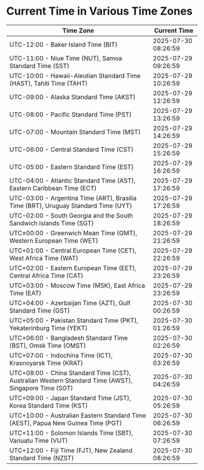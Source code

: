 # Current Time in Various Time Zones

| Time Zone | Current Time |
|-----------|--------------|
| UTC-12:00 - Baker Island Time (BIT) | 2025-07-30 08:26:59 |
| UTC-11:00 - Niue Time (NUT), Samoa Standard Time (SST) | 2025-07-29 09:26:59 |
| UTC-10:00 - Hawaii-Aleutian Standard Time (HAST), Tahiti Time (TAHT) | 2025-07-29 10:26:59 |
| UTC-09:00 - Alaska Standard Time (AKST) | 2025-07-29 12:26:59 |
| UTC-08:00 - Pacific Standard Time (PST) | 2025-07-29 13:26:59 |
| UTC-07:00 - Mountain Standard Time (MST) | 2025-07-29 14:26:59 |
| UTC-06:00 - Central Standard Time (CST) | 2025-07-29 15:26:59 |
| UTC-05:00 - Eastern Standard Time (EST) | 2025-07-29 16:26:59 |
| UTC-04:00 - Atlantic Standard Time (AST), Eastern Caribbean Time (ECT) | 2025-07-29 17:26:59 |
| UTC-03:00 - Argentina Time (ART), Brasília Time (BRT), Uruguay Standard Time (UYT) | 2025-07-29 17:26:59 |
| UTC-02:00 - South Georgia and the South Sandwich Islands Time (SGT) | 2025-07-29 18:26:59 |
| UTC±00:00 - Greenwich Mean Time (GMT), Western European Time (WET) | 2025-07-29 21:26:59 |
| UTC+01:00 - Central European Time (CET), West Africa Time (WAT) | 2025-07-29 22:26:59 |
| UTC+02:00 - Eastern European Time (EET), Central Africa Time (CAT) | 2025-07-29 23:26:59 |
| UTC+03:00 - Moscow Time (MSK), East Africa Time (EAT) | 2025-07-29 23:26:59 |
| UTC+04:00 - Azerbaijan Time (AZT), Gulf Standard Time (GST) | 2025-07-30 00:26:59 |
| UTC+05:00 - Pakistan Standard Time (PKT), Yekaterinburg Time (YEKT) | 2025-07-30 01:26:59 |
| UTC+06:00 - Bangladesh Standard Time (BST), Omsk Time (OMST) | 2025-07-30 02:26:59 |
| UTC+07:00 - Indochina Time (ICT), Krasnoyarsk Time (KRAT) | 2025-07-30 03:26:59 |
| UTC+08:00 - China Standard Time (CST), Australian Western Standard Time (AWST), Singapore Time (SGT) | 2025-07-30 04:26:59 |
| UTC+09:00 - Japan Standard Time (JST), Korea Standard Time (KST) | 2025-07-30 05:26:59 |
| UTC+10:00 - Australian Eastern Standard Time (AEST), Papua New Guinea Time (PGT) | 2025-07-30 06:26:59 |
| UTC+11:00 - Solomon Islands Time (SBT), Vanuatu Time (VUT) | 2025-07-30 07:26:59 |
| UTC+12:00 - Fiji Time (FJT), New Zealand Standard Time (NZST) | 2025-07-30 08:26:59 |
